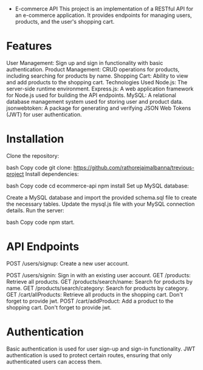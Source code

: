  * E-commerce API
This project is an implementation of a RESTful API for an e-commerce application. It provides endpoints for managing users, products, and the user's shopping cart.

# Features
User Management: Sign up and sign in functionality with basic authentication.
Product Management: CRUD operations for products, including searching for products by name.
Shopping Cart: Ability to view and add products to the shopping cart.
Technologies Used
Node.js: The server-side runtime environment.
Express.js: A web application framework for Node.js used for building the API endpoints.
MySQL: A relational database management system used for storing user and product data.
jsonwebtoken: A package for generating and verifying JSON Web Tokens (JWT) for user authentication.

# Installation
Clone the repository:

bash
Copy code
git clone: https://github.com/rathorejaimalbanna/trevious-project
Install dependencies:

bash
Copy code
cd ecommerce-api
npm install
Set up MySQL database:

Create a MySQL database and import the provided schema.sql file to create the necessary tables.
Update the mysql.js file with your MySQL connection details.
Run the server:

bash
Copy code
npm start.


# API Endpoints
POST /users/signup: Create a new user account.

POST /users/signin: Sign in with an existing user account.
GET /products: Retrieve all products.
GET /products/search/name: Search for products by name.
GET /products/search/category: Search for products by category.
GET /cart/allProducts: Retrieve all products in the shopping cart. Don't forget to provide jwt.
POST /cart/addProduct: Add a product to the shopping cart. Don't forget to provide jwt.


# Authentication
Basic authentication is used for user sign-up and sign-in functionality.
JWT authentication is used to protect certain routes, ensuring that only authenticated users can access them.
